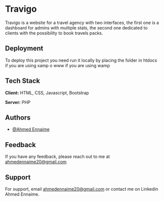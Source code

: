 
# Travigo

Travigo is a website for a travel agency with two interfaces, the first one is a dashboard for admins with multiple stats, the second one dedicated to clients with the possibility to book travels packs.


## Deployment

To deploy this project you need run it locally by placing the folder in htdocs if you are using xamp o www if you are using wamp



## Tech Stack

**Client:** HTML, CSS, Javascript, Bootstrap

**Server:** PHP


## Authors

- [@Ahmed Ennaime](https://www.linkedin.com/in/ahmed-ennaime-731171225/)


## Feedback

If you have any feedback, please reach out to me at ahmedennaime20@gmail.com

## Support

For support, email ahmedennaime20@gmail.com or contact me on Linkedin Ahmed Ennaime.


